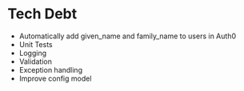 ﻿# Tech Debt

- Automatically add given_name and family_name to users in Auth0
- Unit Tests
- Logging
- Validation
- Exception handling
- Improve config model
